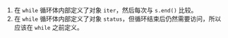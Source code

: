 1. 在 `while` 循环体内部定义了对象 `iter`，然后每次与 `s.end()` 比较。
2. 在 `while` 循环体内部定义了对象 `status`，但循环结束后仍然需要访问，所以应该在 `while` 之前定义。
